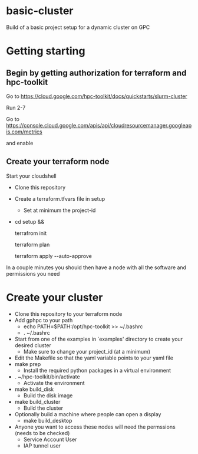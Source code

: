 # basic-cluster
Build of a basic project setup for a dynamic cluster on GPC

# Getting starting

## Begin by getting authorization for terraform and hpc-toolkit

Go to https://cloud.google.com/hpc-toolkit/docs/quickstarts/slurm-cluster

Run 2-7

Go to https://console.cloud.google.com/apis/api/cloudresourcemanager.googleapis.com/metrics

and enable

## Create your terraform node

Start your cloudshell

- Clone this repository

- Create a terraform.tfvars file in setup

  - Set at minimum the project-id

- cd setup &&

    terrafrom init

    terraform plan 
    
    terraform apply --auto-approve
    
 In a couple minutes you should then have a node with all the software and permissions you need
 
# Create your cluster 

- Clone this repository to your terraform node
- Add gphpc to your path
  - echo PATH=$PATH:/opt/hpc-toolkit >> ~/.bashrc
  - . ~/.bashrc
- Start from one of the examples in `examples' directory to create your desired cluster
   - Make sure to change your project_id (at a minimum)
- Edit the Makefile so that the yaml variable points to your yaml file
- make prep
  - Install the required python packages in a virtual environment
- . ~/hpc-toolkit/bin/activate
  - Activate the environment
- make build_disk
  - Build the disk image
- make build_cluster
  - Build the cluster
- Optionally build a machine where people can open a display 
  - make build_desktop
- Anyone you want to access these nodes will need the permssions (needs to be checked)
  - Service Account User
  - IAP tunnel user
  